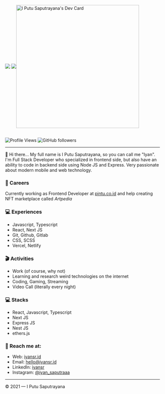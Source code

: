 

<div style="display:flex; align-items:center;">
<div>
  <img src="https://github-readme-stats.vercel.app/api?username=iyansr&show_icons=true&theme=radical" />
   <img src="https://github-readme-stats.vercel.app/api/wakatime?username=iyansr&show_icons=true&theme=radical" />
</div>
 
  <a href="https://app.daily.dev/iyansr"><img src="https://api.daily.dev/devcards/6d892bc13f8d4bf4ab81f534a563ca40.png?r=xe5" width="400" alt="I Putu Saputrayana's Dev Card"/></a>

</div>
<br/>
   <img src="https://komarev.com/ghpvc/?username=iyansr&color=blueviolet&style=flat-square" alt="Profile Views" />
   <img alt="GitHub followers" src="https://img.shields.io/github/followers/iyansr?color=blueviolet&style=flat-square">

   <br />

---
 




👋 Hi there... My full name is I Putu Saputrayana, so you can call me "Iyan". I'm Full Stack Developer who specialized in frontend side, but also have an ability to code in backend side using Node JS and Express. Very passionate about modern mobile and web technology.

### 💼 Careers

Currently working as Frontend Developer at [pintu.co.id](https://pintu.co.id/) and help creating NFT marketplace called *Artpedia* 

### 💻 Experiences

- Javascript, Typescript
- React, Next JS
- Git, Github, Gitlab
- CSS, SCSS
- Vercel, Netlify

### 🎬 Activities

- Work (of course, why not)
- Learning and research weird technologies on the internet
- Coding, Gaming, Streaming
- Video Call (literally every night)

### 💻 Stacks

- React, Javascript, Typescript
- Next JS
- Express JS
- Nest JS
- ethers.js

### 🚀 Reach me at:

- Web: [iyansr.id](https://iyansr.id)
- Email: [hello@iyansr.id](mailto:hello@iyansr.id)
- LinkedIn: [iyansr](https://www.linkedin.com/in/iyansr/)
- Instagram: [@iyan_saputraaa](https://instagram.com/iyan_saputraaa)

---

© 2021 — I Putu Saputrayana

